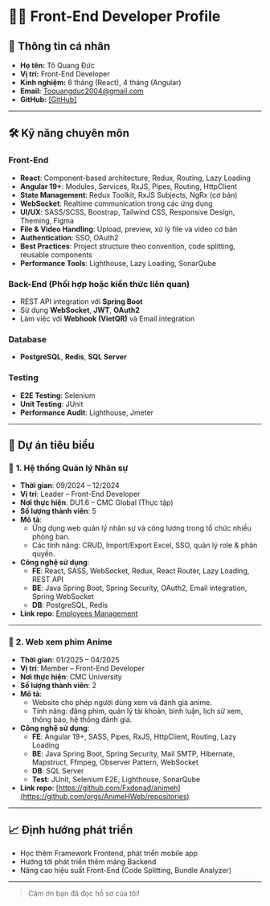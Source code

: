 # 🧑‍💻 Front-End Developer Profile

## 👤 Thông tin cá nhân

- **Họ tên:** Tô Quang Đức
- **Vị trí:** Front-End Developer
- **Kinh nghiệm:** 6 tháng (React), 4 tháng (Angular)
- **Email:** Toquangduc2004@gmail.com
- **GitHub:** [[GitHub]](https://github.com/Fxdonad)

---

## 🛠️ Kỹ năng chuyên môn

### Front-End
- **React**: Component-based architecture, Redux, Routing, Lazy Loading
- **Angular 19+**: Modules, Services, RxJS, Pipes, Routing, HttpClient
- **State Management**: Redux Toolkit, RxJS Subjects, NgRx (cơ bản)
- **WebSocket**: Realtime communication trong các ứng dụng
- **UI/UX**: SASS/SCSS, Boostrap, Tailwind CSS, Responsive Design, Theming, Figma
- **File & Video Handling**: Upload, preview, xử lý file và video cơ bản
- **Authentication**: SSO, OAuth2
- **Best Practices**: Project structure theo convention, code splitting, reusable components
- **Performance Tools**: Lighthouse, Lazy Loading, SonarQube

### Back-End (Phối hợp hoặc kiến thức liên quan)
- REST API integration với **Spring Boot**
- Sử dụng **WebSocket**, **JWT**, **OAuth2**
- Làm việc với **Webhook (VietQR)** và Email integration

### Database
- **PostgreSQL**, **Redis**, **SQL Server**

### Testing
- **E2E Testing**: Selenium
- **Unit Testing**: JUnit
- **Performance Audit**: Lighthouse, Jmeter

---

## 📁 Dự án tiêu biểu

### 🚀 **1. Hệ thống Quản lý Nhân sự**
- **Thời gian**: 09/2024 – 12/2024
- **Vị trí**: Leader – Front-End Developer
- **Nơi thực hiện**: DU1.6 – CMC Global (Thực tập)
- **Số lượng thành viên**: 5
- **Mô tả**:
  - Ứng dụng web quản lý nhân sự và công lương trong tổ chức nhiều phòng ban.
  - Các tính năng: CRUD, Import/Export Excel, SSO, quản lý role & phân quyền.
- **Công nghệ sử dụng**:
  - **FE**: React, SASS, WebSocket, Redux, React Router, Lazy Loading, REST API
  - **BE**: Java Spring Boot, Spring Security, OAuth2, Email integration, Spring WebSocket
  - **DB**: PostgreSQL, Redis
- **Link repo**: [Employees Management](https://github.com/Fxdonad/project_thuctap_cmc_global)

---

### 🎥 **2. Web xem phim Anime**
- **Thời gian**: 01/2025 – 04/2025
- **Vị trí**: Member – Front-End Developer
- **Nơi thực hiện**: CMC University
- **Số lượng thành viên**: 2
- **Mô tả**:
  - Website cho phép người dùng xem và đánh giá anime.
  - Tính năng: đăng phim, quản lý tài khoản, bình luận, lịch sử xem, thông báo, hệ thống đánh giá.
- **Công nghệ sử dụng**:
  - **FE**: Angular 19+, SASS, Pipes, RxJS, HttpClient, Routing, Lazy Loading
  - **BE**: Java Spring Boot, Spring Security, Mail SMTP, Hibernate, Mapstruct, Ffmpeg, Observer Pattern, WebSocket
  - **DB**: SQL Server
  - **Test**: JUnit, Selenium E2E, Lighthouse, SonarQube
- **Link repo**: [https://github.com/Fxdonad/animeh](https://github.com/orgs/AnimeHWeb/repositories)

---

## 📈 Định hướng phát triển
- Học thêm Framework Frontend, phát triển mobile app
- Hướng tới phát triển thêm mảng Backend
- Nâng cao hiệu suất Front-End (Code Splitting, Bundle Analyzer)

---

> Cảm ơn bạn đã đọc hồ sơ của tôi!
